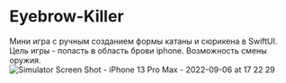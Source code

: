 # Eyebrow-Killer
Мини игра с ручным созданием формы катаны и сюрикена в SwiftUI.
Цель игры - попасть в область брови iphone.
Возможность смены оружия.
![Simulator Screen Shot - iPhone 13 Pro Max - 2022-09-06 at 17 22 29](https://user-images.githubusercontent.com/79677367/188611982-c876feaf-0cb2-4462-bc65-9a52ec876b63.png)
